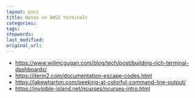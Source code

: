 ```yaml
---
layout: post
title: Notes on ANSI terminals
categories:
tags:
stopwords:
last_modified:
original_url:
---
```


<!--more-->

* https://www.willmcgugan.com/blog/tech/post/building-rich-terminal-dashboards/
* https://iterm2.com/documentation-escape-codes.html
* https://jakewharton.com/peeking-at-colorful-command-line-output/
* https://invisible-island.net/ncurses/ncurses-intro.html
